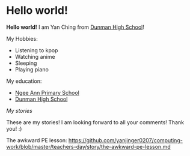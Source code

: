 # Hello world!
**Hello world!** I am Yan Ching from [Dunman High School](http://dunmanhigh.moe.edu.sg)!

My Hobbies:
* Listening to kpop
* Watching anime
* Sleeping
* Playing piano

My education:
* [Ngee Ann Primary School](http://ngeeannpri.moe.edu.sg)
* [Dunman High School](http://dunmanhigh.moe.edu.sg)

*My stories*

These are my stories! I am looking forward to all your comments! Thank you! :)

The awkward PE lesson: https://github.com/yanjinger0207/computing-work/blob/master/teachers-day/story/the-awkward-pe-lesson.md
